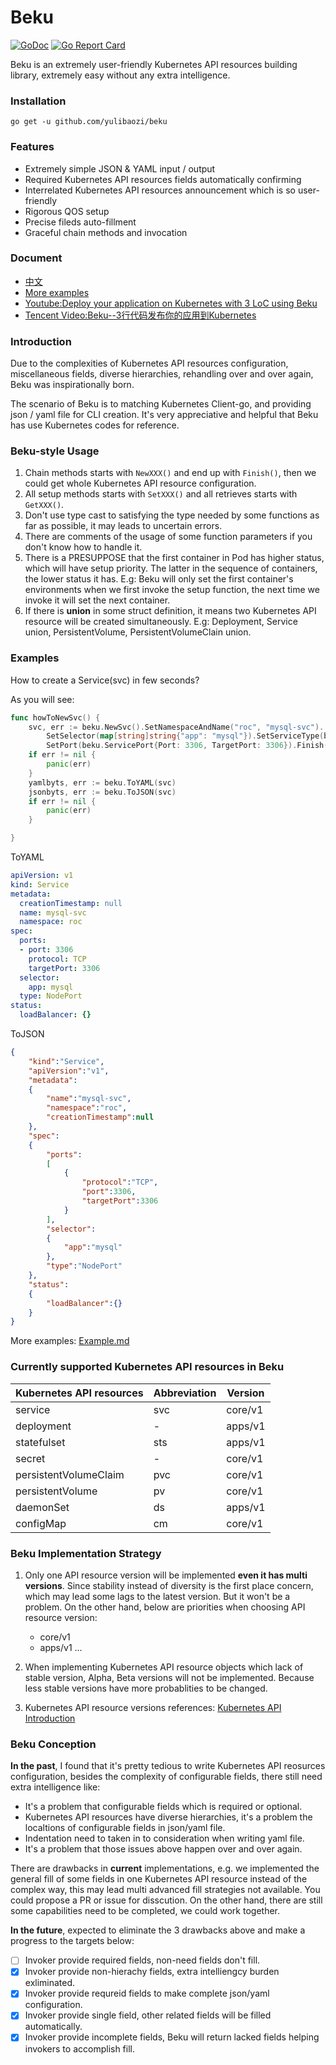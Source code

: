 # Beku

[![GoDoc](https://godoc.org/github.com/imroc/beku?status.svg)](https://godoc.org/github.com/yulibaozi/beku)
[![Go Report Card](https://goreportcard.com/badge/github.com/yulibaozi/beku)](https://goreportcard.com/badge/github.com/yulibaozi/beku)

Beku is an extremely user-friendly Kubernetes API resources building library, extremely easy without any extra intelligence. 

### Installation

```
go get -u github.com/yulibaozi/beku
```

### Features

- Extremely simple JSON & YAML input / output
- Required Kubernetes API resources fields automatically confirming
- Interrelated Kubernetes API resources announcement which is so user-friendly 
- Rigorous QOS setup
- Precise fileds auto-fillment
- Graceful chain methods and invocation


### Document

- [中文](https://github.com/yulibaozi/beku/blob/master/doc/README-cn.md)
- [More examples](https://github.com/yulibaozi/beku/blob/master/test/example_test.go)
- [Youtube:Deploy your application on Kubernetes with 3 LoC using Beku](xclearx)
- [Tencent Video:Beku--3行代码发布你的应用到Kubernetes](http://v.qq.com/x/page/d0783vtazs9.html)

### Introduction

Due to the complexities of Kubernetes API resources configuration, miscellaneous fields, diverse hierarchies, rehandling over and over again, Beku was inspirationally born. 

The scenario of Beku is to matching Kubernetes Client-go, and providing json / yaml file for CLI creation. It's very appreciative and helpful that Beku has use Kubernetes codes for reference. 

### Beku-style Usage

1. Chain methods starts with `NewXXX()` and end up with `Finish()`, then we could get whole Kubernetes API resource configuration.
2. All setup methods starts with `SetXXX()` and all retrieves starts with `GetXXX()`.
3. Don't use type cast to satisfying the type needed by some functions as far as possible, it may leads to uncertain errors.
4. There are comments of the usage of some function parameters if you don't know how to handle it.
5. There is a PRESUPPOSE that the first container in Pod has higher status, which will have setup priority. The latter in the sequence of containers, the lower status it has. E.g: Beku will only set the first container's environments when we first invoke the setup function, the next time we invoke it will set the next container.
6. If there is **union** in some struct definition, it means two Kubernetes API resource will be created simultaneously. E.g: Deployment, Service union, PersistentVolume, PersistentVolumeClain union.

### Examples

How to create a Service(svc) in few seconds?

As you will see:

```go
func howToNewSvc() {
	svc, err := beku.NewSvc().SetNamespaceAndName("roc", "mysql-svc").
		SetSelector(map[string]string{"app": "mysql"}).SetServiceType(beku.ServiceTypeNodePort).
		SetPort(beku.ServicePort{Port: 3306, TargetPort: 3306}).Finish()
	if err != nil {
		panic(err)
	}
	yamlbyts, err := beku.ToYAML(svc)
	jsonbyts, err := beku.ToJSON(svc)
	if err != nil {
		panic(err)
	}

}
```

ToYAML

```yaml
apiVersion: v1
kind: Service
metadata:
  creationTimestamp: null
  name: mysql-svc
  namespace: roc
spec:
  ports:
  - port: 3306
    protocol: TCP
    targetPort: 3306
  selector:
    app: mysql
  type: NodePort
status:
  loadBalancer: {}
```

ToJSON

```json
{
    "kind":"Service",
    "apiVersion":"v1",
    "metadata":
    {
        "name":"mysql-svc",
        "namespace":"roc",
        "creationTimestamp":null
    },
    "spec":
    {
        "ports":
        [
            {
                "protocol":"TCP",
                "port":3306,
                "targetPort":3306
            }
        ],
        "selector":
        {
            "app":"mysql"
        },
        "type":"NodePort"
    },
    "status":
    {
        "loadBalancer":{}
    }
}
```
More examples: [Example.md](https://github.com/yulibaozi/beku/blob/master/doc/example.md)

### Currently supported Kubernetes API resources in Beku

Kubernetes API resources | Abbreviation | Version 
---|---|---|
service   | svc| core/v1
deployment | - | apps/v1
statefulset | sts | apps/v1
secret | - | core/v1
persistentVolumeClaim | pvc | core/v1
persistentVolume | pv | core/v1
daemonSet | ds | apps/v1
configMap | cm | core/v1

### Beku Implementation Strategy

1. Only one API resource version will be implemented **even it has multi versions**. Since stability instead of diversity is the first place concern, which may lead some lags to the latest version. But it won't be a problem. On the other hand, below are priorities when choosing API resource version:
	* core/v1 
	* apps/v1
	...

2. When implementing Kubernetes API resource objects which lack of stable version, Alpha, Beta versions will not be implemented. Because less stable versions have more probablities to be changed. 
3. Kubernetes API resource versions references:
[Kubernetes API Introduction](http://kubernetes.kansea.com/docs/api/)

### Beku Conception

**In the past**, I found that it's pretty tedious to write Kubernetes API reosurces configuration, besides the complexity of configurable fields, there still need extra intelligence like:
 * It's a problem that configurable fields which is required or optional.
 * Kubernetes API resources have diverse hierarchies, it's a problem the localtions of configurable fields in json/yaml file.
 * Indentation need to taken in to consideration when writing yaml file.
 * It's a problem that those issues above happen over and over again. 

There are drawbacks in **current** implementations, e.g. we implemented the general fill of some fields in one Kubernetes API resource instead of the complex way, this may lead multi advanced fill strategies not available. You could propose a PR or issue for disscution. On the other hand, there are still some capabilities need to be completed, we could work together.

**In the future**, expected to eliminate the 3 drawbacks above and make a progress to the targets below:
- [ ] Invoker provide required fields, non-need fields don't fill.
- [x] Invoker provide non-hierachy fields, extra intelliengcy burden exliminated.
- [x] Invoker provide requreid fields to make complete json/yaml configuration.
- [x] Invoker provide single field, other related fields will be filled automatically.
- [x] Invoker provide incomplete fields, Beku will return lacked fields helping invokers to accomplish fill. 
